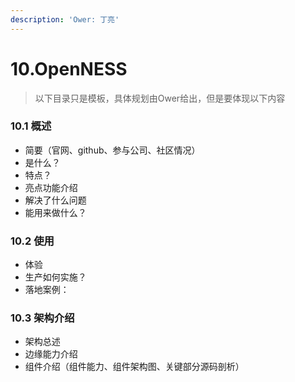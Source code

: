 ```yaml
---
description: 'Ower: 丁亮'
---
```


# 10.OpenNESS

> 以下目录只是模板，具体规划由Ower给出，但是要体现以下内容

### 10.1 概述

* 简要（官网、github、参与公司、社区情况）
* 是什么？
* 特点？
* 亮点功能介绍
* 解决了什么问题
* 能用来做什么？

### 10.2 使用

* 体验
* 生产如何实施？
* 落地案例：

### 10.3 架构介绍

* 架构总述
* 边缘能力介绍
* 组件介绍（组件能力、组件架构图、关键部分源码剖析）


